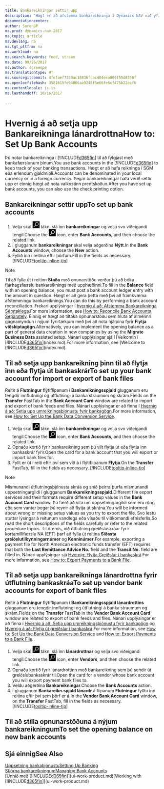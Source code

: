 ```yaml
---
title: Bankareikningar settir upp
description: "Hægt er að afstemma bankareikninga í Dynamics NAV við yfirlit frá bankanum."
documentationcenter: 
author: SorenGP
ms.prod: dynamics-nav-2017
ms.topic: article
ms.devlang: na
ms.tgt_pltfrm: na
ms.workload: na
ms.search.keywords: feed, stream
ms.date: 09/26/2017
ms.author: sgroespe
ms.translationtype: HT
ms.sourcegitcommit: 4fefaef7380ac10836fcac404eea006f55d8556f
ms.openlocfilehash: 3581615fe94006aa9245f5e66fe6cf475b22acfb
ms.contentlocale: is-is
ms.lasthandoff: 10/16/2017

---
```

# <a name="how-to-set-up-bank-accounts"></a><span data-ttu-id="255c3-103">Hvernig á að setja upp Bankareikninga lánardrottna</span><span class="sxs-lookup"><span data-stu-id="255c3-103">How to: Set Up Bank Accounts</span></span>
<span data-ttu-id="255c3-104">Þú notar bankareikninga í [!INCLUDE[d365fin](includes/d365fin_md.md)] til að fylgjast með bankafærslunum þínum.</span><span class="sxs-lookup"><span data-stu-id="255c3-104">You use bank accounts in the [!INCLUDE[d365fin](includes/d365fin_md.md)] to keep track of your banking transactions.</span></span> <span data-ttu-id="255c3-105">Hægt er að hafa reikninga í SGM eða erlendum gjaldmiðli.</span><span class="sxs-lookup"><span data-stu-id="255c3-105">Accounts can be denominated in your local currency or in a foreign currency.</span></span> <span data-ttu-id="255c3-106">Þegar bankareikningar hafa verið settir upp er einnig hægt að nota valkostinn prentskoðun.</span><span class="sxs-lookup"><span data-stu-id="255c3-106">After you have set up bank accounts, you can also use the check printing option.</span></span>

## <a name="to-set-up-bank-accounts"></a><span data-ttu-id="255c3-107">Bankareikningar settir upp</span><span class="sxs-lookup"><span data-stu-id="255c3-107">To set up bank accounts</span></span>
1. <span data-ttu-id="255c3-108">Velja skal ![Leit að síðu eða skýrslu](media/ui-search/search_small.png "Leit að síðu eða skýrslu táknið") tákn, slá inn **bankareikningar** og velja svo viðeigandi tengil.</span><span class="sxs-lookup"><span data-stu-id="255c3-108">Choose the ![Search for Page or Report](media/ui-search/search_small.png "Search for Page or Report icon") icon, enter **Bank Accounts**, and then choose the related link.</span></span>
2. <span data-ttu-id="255c3-109">Í glugganum **bankareikningar** skal velja aðgerðina **Nýtt**.</span><span class="sxs-lookup"><span data-stu-id="255c3-109">In the **Bank Accounts** window, choose the **New** action.</span></span>
3. <span data-ttu-id="255c3-110">Fyllið inn í reitina eftir þörfum.</span><span class="sxs-lookup"><span data-stu-id="255c3-110">Fill in the fields as necessary.</span></span> [!INCLUDE[tooltip-inline-tip](includes/tooltip-inline-tip_md.md)]

> [!NOTE]
> <span data-ttu-id="255c3-111">Til að fylla út í reitinn **Staða** með onunarstöðu verður þú að bóka fjárhagsfærslu bankareiknings með upphæðinni.</span><span class="sxs-lookup"><span data-stu-id="255c3-111">To fill in the **Balance** field with an opening balance, you must post a bank account ledger entry with the amount in question.</span></span> <span data-ttu-id="255c3-112">Hægt er að gera þetta með því að framkvæma afstemmingu bankareiknings.</span><span class="sxs-lookup"><span data-stu-id="255c3-112">You can do this by performing a bank account reconciliation.</span></span> <span data-ttu-id="255c3-113">Frekari upplýsingar í [hvernig á að: Afstemma Bankareikninga Sérstaklega](bank-how-reconcile-bank-accounts-separately.md).</span><span class="sxs-lookup"><span data-stu-id="255c3-113">For more information, see [How to: Reconcile Bank Accounts Separately](bank-how-reconcile-bank-accounts-separately.md).</span></span> <span data-ttu-id="255c3-114">Einnig er hægt að tiltaka opnunarstöðu sem hluta af almennri gagnamyndun í nýjum fyrirtækjum með því að nota hjálpina fyrir **Flytja viðskiptagögn**.</span><span class="sxs-lookup"><span data-stu-id="255c3-114">Alternatively, you can implement the opening balance as a part of general data creation in new companies by using the **Migrate Business Data** assisted setup.</span></span> <span data-ttu-id="255c3-115">Nánari upplýsingar sjá í [Velkomin í [!INCLUDE[d365fin](includes/d365fin_md.md)](index.md).</span><span class="sxs-lookup"><span data-stu-id="255c3-115">For more information, see [Welcome to [!INCLUDE[d365fin](includes/d365fin_md.md)](index.md).</span></span>

## <a name="to-set-up-your-bank-account-for-import-or-export-of-bank-files"></a><span data-ttu-id="255c3-116">Til að setja upp bankareikning þinn til að flytja inn eða flytja út bankaskrár</span><span class="sxs-lookup"><span data-stu-id="255c3-116">To set up your bank account for import or export of bank files</span></span>
<span data-ttu-id="255c3-117">Reitir á **Flutningur** flýtiflipanum í **Bankareikningsspjald** glugganum eru tengdir innflutningi og útflutningi á banka straumum og skrám.</span><span class="sxs-lookup"><span data-stu-id="255c3-117">Fields on the **Transfer** FastTab in the **Bank Account Card** window are related to import and export of bank feeds and files.</span></span> <span data-ttu-id="255c3-118">Nánari upplýsingar er að finna í [Hvernig á að: Setja upp umreikningsþjónustu fyrir bankagögn](bank-how-setup-bank-data-conversion-service.md).</span><span class="sxs-lookup"><span data-stu-id="255c3-118">For more information, see [How to: Set Up the Bank Data Conversion Service](bank-how-setup-bank-data-conversion-service.md).</span></span>

1. <span data-ttu-id="255c3-119">Velja skal ![Leit að síðu eða skýrslu](media/ui-search/search_small.png "Leit að síðu eða skýrslu táknið") tákn, slá inn **bankareikningar** og velja svo viðeigandi tengil.</span><span class="sxs-lookup"><span data-stu-id="255c3-119">Choose the ![Search for Page or Report](media/ui-search/search_small.png "Search for Page or Report icon") icon, enter **Bank Accounts**, and then choose the related link.</span></span>
2. <span data-ttu-id="255c3-120">Opnaðu kortið fyrir bankareikning sem þú vilt flytja út eða flytja inn bankaskrár fyrir.</span><span class="sxs-lookup"><span data-stu-id="255c3-120">Open the card for a bank account that you will export or import bank files for.</span></span>
3. <span data-ttu-id="255c3-121">Fyllt er út í reiti eftir því sem við á í flýtiflipanum **Flytja**.</span><span class="sxs-lookup"><span data-stu-id="255c3-121">On the **Transfer** FastTab, fill in the fields as necessary.</span></span> [!INCLUDE[tooltip-inline-tip](includes/tooltip-inline-tip_md.md)]

> [!NOTE]  
>   <span data-ttu-id="255c3-122">Mismunandi útflutningsþjónusta skráa og snið þeirra þurfa mismunandi uppsetningargildi í glugganum **Bankareikningsspjald**.</span><span class="sxs-lookup"><span data-stu-id="255c3-122">Different file export services and their formats require different setup values in the **Bank Account Card** window.</span></span> <span data-ttu-id="255c3-123">Þú færð að vita um uppsetningargildi sem eru röng eða sem vantar þegar þú reynir að flytja út skrána.</span><span class="sxs-lookup"><span data-stu-id="255c3-123">You will be informed about wrong or missing setup values as you try to export the file.</span></span> <span data-ttu-id="255c3-124">Svo lestu stuttar lýsingar á reitunum vandlega eða vísaðu til viðkomandi efnisferlis.</span><span class="sxs-lookup"><span data-stu-id="255c3-124">So read the short descriptions of the fields carefully or refer to the related procedure topics.</span></span> <span data-ttu-id="255c3-125">Til dæmis, við útflutning greiðsluskráar fyrir kortamillifærslu NA (EFT) þarf að fylla út reitina **Síðasta greiðslutilkynningarnúmer** og **Kenninúmer**.</span><span class="sxs-lookup"><span data-stu-id="255c3-125">For example, exporting a payment file for North American electronic funds transfer (EFT) requires that both the **Last Remittance Advice No.** field and the **Transit No.** field are filled in.</span></span> <span data-ttu-id="255c3-126">Nánari upplýsingar sjá [Hvernig: Flytja Greiðslur í bankaskrá](payables-how-export-payments-bank-file.md).</span><span class="sxs-lookup"><span data-stu-id="255c3-126">For more information, see [How to: Export Payments to a Bank File](payables-how-export-payments-bank-file.md).</span></span>

## <a name="to-set-up-vendor-bank-accounts-for-export-of-bank-files"></a><span data-ttu-id="255c3-127">Til að setja upp bankareikninga lánardrottna fyrir útflutning bankaskráa</span><span class="sxs-lookup"><span data-stu-id="255c3-127">To set up vendor bank accounts for export of bank files</span></span>
<span data-ttu-id="255c3-128">Reitir á **Flutningur** flýtiflipanum í **Bankareikningsspjald lánardrottins** glugganum eru tengdir innflutningi og útflutningi á banka straumum og skrám.</span><span class="sxs-lookup"><span data-stu-id="255c3-128">Fields on the **Transfer** FastTab in the **Vendor Bank Account Card** window are related to export of bank feeds and files.</span></span> <span data-ttu-id="255c3-129">Nánari upplýsingar er að finna í [Hvernig á að: Setja upp umreikningsþjónustu fyrir bankagögn](bank-how-setup-bank-data-conversion-service.md) og [Hvernig á að: Flytja út greiðslur í bankaskrá](payables-how-export-payments-bank-file.md).</span><span class="sxs-lookup"><span data-stu-id="255c3-129">For more information, see [How to: Set Up the Bank Data Conversion Service](bank-how-setup-bank-data-conversion-service.md) and [How to: Export Payments to a Bank File](payables-how-export-payments-bank-file.md).</span></span>

1. <span data-ttu-id="255c3-130">Velja skal ![Leit að síðu eða skýrslu](media/ui-search/search_small.png "Leit að síðu eða skýrslu táknið") tákn, slá inn **lánardrottnar** og velja svo viðeigandi tengil.</span><span class="sxs-lookup"><span data-stu-id="255c3-130">Choose the ![Search for Page or Report](media/ui-search/search_small.png "Search for Page or Report icon") icon, enter **Vendors**, and then choose the related link.</span></span>
2. <span data-ttu-id="255c3-131">Opnaðu kortið fyrir lánardrottinn með bankareikning sem þú sendir út greiðslubankaskrár til.</span><span class="sxs-lookup"><span data-stu-id="255c3-131">Open the card for a vendor whose bank account you will export payment bank files to.</span></span>
3. <span data-ttu-id="255c3-132">Veldu aðgerðina **Bankareikningar**.</span><span class="sxs-lookup"><span data-stu-id="255c3-132">Choose the **Bank Accounts** action.</span></span>
3. <span data-ttu-id="255c3-133">Í glugganum **Bankareikn.spjald lánardr** á flipanum **Flutningur** fylltu inn reitina eftir því sem þörf er á.</span><span class="sxs-lookup"><span data-stu-id="255c3-133">In the **Vendor Bank Account Card** window, on the **Transfer** FastTab, fill in the fields as necessary.</span></span> [!INCLUDE[tooltip-inline-tip](includes/tooltip-inline-tip_md.md)]

## <a name="to-set-the-opening-balance-on-new-bank-accounts"></a><span data-ttu-id="255c3-134">Til að stilla opnunarstöðuna á nýjum bankareikningum</span><span class="sxs-lookup"><span data-stu-id="255c3-134">To set the opening balance on new bank accounts</span></span>


## <a name="see-also"></a><span data-ttu-id="255c3-135">Sjá einnig</span><span class="sxs-lookup"><span data-stu-id="255c3-135">See Also</span></span>
[<span data-ttu-id="255c3-136">Uppsetning bankaþjónustu</span><span class="sxs-lookup"><span data-stu-id="255c3-136">Setting Up Banking</span></span>](bank-setup-banking.md)  
[<span data-ttu-id="255c3-137">Stjórna bankareikningum</span><span class="sxs-lookup"><span data-stu-id="255c3-137">Managing Bank Accounts</span></span>](bank-manage-bank-accounts.md)  
<span data-ttu-id="255c3-138">[Unnið með [!INCLUDE[d365fin](includes/d365fin_md.md)]](ui-work-product.md)</span><span class="sxs-lookup"><span data-stu-id="255c3-138">[Working with [!INCLUDE[d365fin](includes/d365fin_md.md)]](ui-work-product.md)</span></span>


